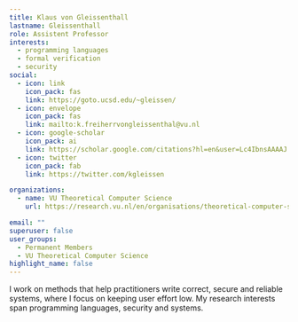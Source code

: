 ```yaml
---
title: Klaus von Gleissenthall
lastname: Gleissenthall
role: Assistent Professor
interests:
  - programming languages
  - formal verification
  - security
social:
  - icon: link
    icon_pack: fas
    link: https://goto.ucsd.edu/~gleissen/
  - icon: envelope
    icon_pack: fas
    link: mailto:k.freiherrvongleissenthal@vu.nl
  - icon: google-scholar
    icon_pack: ai
    link: https://scholar.google.com/citations?hl=en&user=Lc4IbnsAAAAJ
  - icon: twitter
    icon_pack: fab
    link: https://twitter.com/kgleissen

organizations:
  - name: VU Theoretical Computer Science
    url: https://research.vu.nl/en/organisations/theoretical-computer-science-4/persons/

email: ""
superuser: false
user_groups:
  - Permanent Members
  - VU Theoretical Computer Science
highlight_name: false
---
```


I work on methods that help practitioners write correct, secure and reliable systems, where I focus on keeping user effort low. My research interests span programming languages, security and systems.
